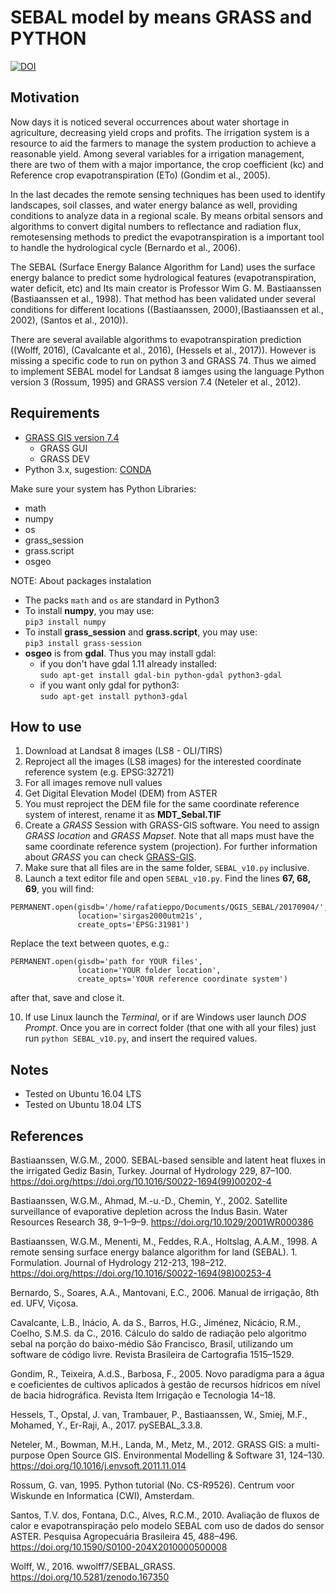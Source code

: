 <body>
<h1 id="sebal-model-by-means-grass-and-python">SEBAL model by means GRASS and PYTHON</h1>
<p><a href="https://doi.org/10.5281/zenodo.1303413"><img src="https://zenodo.org/badge/DOI/10.5281/zenodo.1303413.svg" alt="DOI" /></a></p>
<h2 id="motivation">Motivation</h2>
<p>Now days it is noticed several occurrences about water shortage in agriculture, decreasing yield crops and profits. The irrigation system is a resource to aid the farmers to manage the system production to achieve a reasonable yield. Among several variables for a irrigation management, there are two of them with a major importance, the crop coefficient (kc) and Reference crop evapotranspiration (ETo) <span class="citation">(Gondim et al., 2005)</span>.</p>
<p>In the last decades the remote sensing techniques has been used to identify landscapes, soil classes, and water energy balance as well, providing conditions to analyze data in a regional scale. By means orbital sensors and algorithms to convert digital numbers to reflectance and radiation flux, remotesensing methods to predict the evapotranspiration is a important tool to handle the hydrological cycle <span class="citation">(Bernardo et al., 2006)</span>.</p>
<p>The SEBAL (Surface Energy Balance Algorithm for Land) uses the surface energy balance to predict some hydrological features (evapotranspiration, water deficit, etc) and Its main creator is Professor Wim G. M. Bastiaanssen <span class="citation">(Bastiaanssen et al., 1998)</span>. That method has been validated under several conditions for different locations (<span class="citation">(Bastiaanssen, 2000)</span>,<span class="citation">(Bastiaanssen et al., 2002)</span>, <span class="citation">(Santos et al., 2010)</span>).</p>
<p>There are several available algorithms to evapotranspiration prediction (<span class="citation">(Wolff, 2016)</span>, <span class="citation">(Cavalcante et al., 2016)</span>, <span class="citation">(Hessels et al., 2017)</span>). However is missing a specific code to run on python 3 and GRASS 74. Thus we aimed to implement SEBAL model for Landsat 8 iamges using the language Python version 3 <span class="citation">(Rossum, 1995)</span> and GRASS version 7.4 <span class="citation">(Neteler et al., 2012)</span>.</p>
<h2 id="requirements">Requirements</h2>
<ul>
<li><a href="https://grass.osgeo.org/#">GRASS GIS version 7.4</a>
<ul>
<li>GRASS GUI</li>
<li>GRASS DEV</li>
</ul></li>
<li>Python 3.x, sugestion: <a href="https://anaconda.org/anaconda/python">CONDA</a></li>
</ul>
<p>Make sure your system has Python Libraries:</p>
<ul>
<li>math</li>
<li>numpy</li>
<li>os</li>
<li>grass_session</li>
<li>grass.script</li>
<li>osgeo</li>
</ul>
<p>NOTE: About packages instalation</p>
<ul>
<li>The packs <code>math</code> and <code>os</code> are standard in Python3</li>
<li>To install <strong>numpy</strong>, you may use:<br />
<code>pip3 install numpy</code></li>
<li>To install <strong>grass_session</strong> and <strong>grass.script</strong>, you may use:<br />
<code>pip3 install grass-session</code></li>
<li><strong>osgeo</strong> is from <strong>gdal</strong>. Thus you may install gdal:
<ul>
<li>if you don't have gdal 1.11 already installed:<br />
<code>sudo apt-get install gdal-bin python-gdal python3-gdal</code></li>
<li>if you want only gdal for python3:<br />
<code>sudo apt-get install python3-gdal</code></li>
</ul></li>
</ul>
<h2 id="how-to-use">How to use</h2>
<ol style="list-style-type: decimal">
<li>Download at Landsat 8 images (LS8 - OLI/TIRS)</li>
<li>Reproject all the images (LS8 images) for the interested coordinate reference system (e.g. EPSG:32721)</li>
<li>For all images remove null values</li>
<li>Get Digital Elevation Model (DEM) from ASTER</li>
<li>You must reproject the DEM file for the same coordinate reference system of interest, rename it as <strong>MDT_Sebal.TIF</strong></li>
<li>Create a <em>GRASS</em> Session with GRASS-GIS software. You need to assign <em>GRASS location</em> and <em>GRASS Mapset</em>. Note that all maps must have the same coordinate reference system (projection). For further information about <em>GRASS</em> you can check <a href="https://grass.osgeo.org/">GRASS-GIS</a>.</li>
<li>Make sure that all files are in the same folder, <code>SEBAL_v10.py</code> inclusive.</li>
<li>Launch a text editor file and open <code>SEBAL_v10.py</code>. Find the lines <strong>67, 68, 69</strong>, you will find:</li>
</ol>
<pre><code>PERMANENT.open(gisdb=&#39;/home/rafatieppo/Documents/QGIS_SEBAL/20170904/&#39;,
               location=&#39;sirgas2000utm21s&#39;,
               create_opts=&#39;EPSG:31981&#39;)</code></pre>
<p>Replace the text between quotes, e.g.:</p>
<pre><code>PERMANENT.open(gisdb=&#39;path for YOUR files&#39;,
               location=&#39;YOUR folder location&#39;,
               create_opts=&#39;YOUR reference coordinate system&#39;)</code></pre>
<p>after that, save and close it.</p>
<ol start="10" style="list-style-type: decimal">
<li>If use Linux launch the <em>Terminal</em>, or if are Windows user launch <em>DOS Prompt</em>. Once you are in correct folder (that one with all your files) just run <code>python SEBAL_v10.py</code>, and insert the required values.</li>
</ol>
<h2 id="notes">Notes</h2>
<ul>
<li>Tested on Ubuntu 16.04 LTS</li>
<li>Tested on Ubuntu 18.04 LTS</li>
</ul>
<h2 id="references" class="unnumbered">References</h2>
<div id="refs" class="references">
<div id="ref-BASTIAANSSEN2000">
<p>Bastiaanssen, W.G.M., 2000. SEBAL-based sensible and latent heat fluxes in the irrigated Gediz Basin, Turkey. Journal of Hydrology 229, 87–100. <a href="https://doi.org/https://doi.org/10.1016/S0022-1694(99)00202-4" class="uri">https://doi.org/https://doi.org/10.1016/S0022-1694(99)00202-4</a></p>
</div>
<div id="ref-BASTIAANSSEN2002AC">
<p>Bastiaanssen, W.G.M., Ahmad, M.-u.-D., Chemin, Y., 2002. Satellite surveillance of evaporative depletion across the Indus Basin. Water Resources Research 38, 9–1–9–9. <a href="https://doi.org/10.1029/2001WR000386" class="uri">https://doi.org/10.1029/2001WR000386</a></p>
</div>
<div id="ref-BASTIAANSSEN1998MFH">
<p>Bastiaanssen, W.G.M., Menenti, M., Feddes, R.A., Holtslag, A.A.M., 1998. A remote sensing surface energy balance algorithm for land (SEBAL). 1. Formulation. Journal of Hydrology 212-213, 198–212. <a href="https://doi.org/https://doi.org/10.1016/S0022-1694(98)00253-4" class="uri">https://doi.org/https://doi.org/10.1016/S0022-1694(98)00253-4</a></p>
</div>
<div id="ref-BERNARDO2006SM">
<p>Bernardo, S., Soares, A.A., Mantovani, E.C., 2006. Manual de irrigação, 8th ed. UFV, Viçosa.</p>
</div>
<div id="ref-CAVALCANTE2016IBJC">
<p>Cavalcante, L.B., Inácio, A. da S., Barros, H.G., Jiménez, Nicácio, R.M., Coelho, S.M.S. da C., 2016. Cálculo do saldo de radiação pelo algoritmo sebal na porção do baixo-médio São Francisco, Brasil, utilizando um software de código livre. Revista Brasileira de Cartografia 1515–1529.</p>
</div>
<div id="ref-GONDIM2005TB">
<p>Gondim, R., Teixeira, A.d.S., Barbosa, F., 2005. Novo paradigma para a água e coeficientes de cultivos aplicados à gestão de recursos hídricos em nível de bacia hidrográfica. Revista Item Irrigação e Tecnologia 14–18.</p>
</div>
<div id="ref-HESSELS2017OTB">
<p>Hessels, T., Opstal, J. van, Trambauer, P., Bastiaanssen, W., Smiej, M.F., Mohamed, Y., Er-Raji, A., 2017. pySEBAL_3.3.8.</p>
</div>
<div id="ref-GRASS2012NB">
<p>Neteler, M., Bowman, M.H., Landa, M., Metz, M., 2012. GRASS GIS: a multi-purpose Open Source GIS. Environmental Modelling &amp; Software 31, 124–130. <a href="https://doi.org/10.1016/j.envsoft.2011.11.014" class="uri">https://doi.org/10.1016/j.envsoft.2011.11.014</a></p>
</div>
<div id="ref-PYTHONR">
<p>Rossum, G. van, 1995. Python tutorial (No. CS-R9526). Centrum voor Wiskunde en Informatica (CWI), Amsterdam.</p>
</div>
<div id="ref-SANTOS210FA">
<p>Santos, T.V. dos, Fontana, D.C., Alves, R.C.M., 2010. Avaliação de fluxos de calor e evapotranspiração pelo modelo SEBAL com uso de dados do sensor ASTER. Pesquisa Agropecuária Brasileira 45, 488–496. <a href="https://doi.org/10.1590/S0100-204X2010000500008" class="uri">https://doi.org/10.1590/S0100-204X2010000500008</a></p>
</div>
<div id="ref-WOLF2016SEBAL">
<p>Wolff, W., 2016. wwolff7/SEBAL_GRASS. <a href="https://doi.org/10.5281/zenodo.167350" class="uri">https://doi.org/10.5281/zenodo.167350</a></p>
</div>
</div>
</body>
</html>
